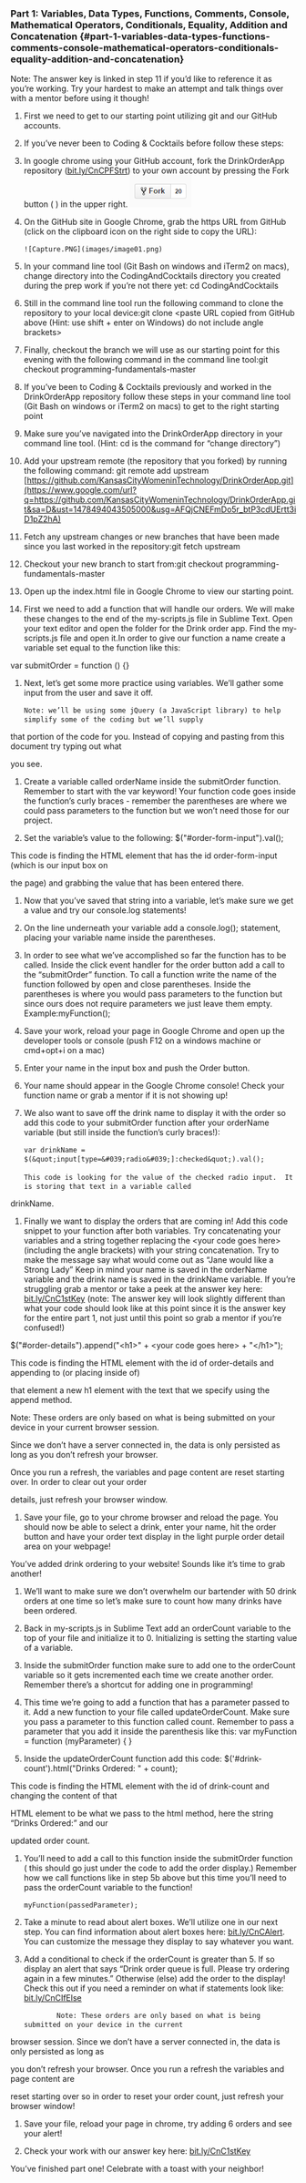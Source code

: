 ### Part 1:  Variables, Data Types, Functions, Comments, Console, Mathematical Operators, Conditionals, Equality, Addition and Concatenation {#part-1-variables-data-types-functions-comments-console-mathematical-operators-conditionals-equality-addition-and-concatenation}

Note: The answer key is linked in step 11 if you’d like to reference it as you’re working.  Try your hardest to make an attempt and talk things over with a mentor before using it though!

1.  First we need to get to our starting point utilizing git and our GitHub accounts.

1.  If you’ve never been to Coding &amp; Cocktails before follow these steps:

1.  In google chrome using your GitHub account, fork the DrinkOrderApp repository ([bit.ly/CnCPFStrt](https://www.google.com/url?q=http://bit.ly/CnCPFStrt&sa=D&ust=1478494043497000&usg=AFQjCNEYyldhAY1JFnH-TdLkjf6afHH4rw)) to your own account by pressing the Fork button (                                                   ) in the upper right.     ![Capture.PNG](images/image00.png)

1.  On the GitHub site in Google Chrome, grab the https URL from GitHub (click on the clipboard icon on the right side to copy the URL):

        ![Capture.PNG](images/image01.png)

1.  In your command line tool (Git Bash on windows and iTerm2 on macs), change directory into the CodingAndCocktails directory you created during the prep work if you’re not there yet: cd CodingAndCocktails

1.  Still in the command line tool run the following command to clone the repository to your local device:git clone &lt;paste URL copied from GitHub above (Hint: use shift + enter on Windows) do not include angle brackets&gt;

1.  Finally, checkout the branch we will use as our starting point for this evening with the following command in the command line tool:git checkout programming-fundamentals-master

1.  If you’ve been to Coding &amp; Cocktails previously and worked in the DrinkOrderApp repository follow these steps in your command line tool (Git Bash on windows or iTerm2 on macs) to get to the right starting point

1.  Make sure you’ve navigated into the DrinkOrderApp directory in your command line tool. (Hint: cd is the command for “change directory”)

1.  Add your upstream remote (the repository that you forked) by running the following command:  git remote add upstream [https://github.com/KansasCityWomeninTechnology/DrinkOrderApp.git](https://www.google.com/url?q=https://github.com/KansasCityWomeninTechnology/DrinkOrderApp.git&sa=D&ust=1478494043505000&usg=AFQjCNEFmDo5r_btP3cdUErtt3iD1pZ2hA)

1.  Fetch any upstream changes or new branches that have been made since you last worked in the repository:git fetch upstream

1.  Checkout your new branch to start from:git checkout programming-fundamentals-master

1.  Open up the index.html file in Google Chrome to view our starting point.

1.  First we need to add a function that will handle our orders. We will make these changes  to the end of  the my-scripts.js file in Sublime Text. Open your text editor and open the folder for the Drink order app.  Find the my-scripts.js file and open it.In order to give our function a name create a variable set equal to the function like this:

var submitOrder = function () {}

1.  Next, let’s get some more practice using variables.  We’ll  gather some input from the user and save it off.

        Note: we’ll be using some jQuery (a JavaScript library) to help simplify some of the coding but we’ll supply

that portion of the code for you.  Instead of copying and pasting from this document try typing out what

you see.

1.  Create a variable called orderName inside the submitOrder function.  Remember to start with the var keyword! Your function code goes inside the function’s curly braces - remember the parentheses are where we could pass parameters to the function but we won’t need those for our project.

1.  Set the variable’s value to the following: $(&quot;#order-form-input&quot;).val(); 

This code is finding the HTML element that has the id order-form-input (which is our input box on

the page) and grabbing the value that has been entered there.

1.  Now that you’ve saved that string into a variable, let’s make sure we get a value and try our console.log statements!

1.  On the line underneath your variable add a console.log(); statement, placing your variable name inside the parentheses.

1.  In order to see what we’ve accomplished so far the function has to be called.  Inside the click event handler for the order button add a call to the “submitOrder” function.  To call a function write the name of the function followed by open and close parentheses.  Inside the parentheses is where you would pass parameters to the function but since ours does not require parameters we just leave them empty. Example:myFunction();

1.  Save your work, reload your page in Google Chrome and open up the developer tools or console (push F12 on a windows machine or cmd+opt+i on a mac)

1.  Enter your name in the input box and push the Order button.  

1.  Your name should appear in the Google Chrome console!  Check your function name or grab a mentor if it is not showing up!

1.  We also want to save off the drink name to display it with the order so add this code to your submitOrder function after your orderName variable (but still inside the function’s curly braces!):

        var drinkName = $(&quot;input[type=&#039;radio&#039;]:checked&quot;).val();

        This code is looking for the value of the checked radio input.  It is storing that text in a variable called

drinkName.  

1.  Finally we want to display the orders that are coming in! Add this code snippet to your function after both variables.  Try concatenating your variables and a string together replacing the &lt;your code goes here&gt; (including the angle brackets) with your string concatenation.  Try to make the message say what would come out as “Jane would like a Strong Lady” Keep in mind your name is saved in the orderName variable and the drink name is saved in the drinkName variable.  If you’re struggling grab a mentor or take a peek at the answer key here: [bit.ly/CnC1stKey](https://www.google.com/url?q=http://bit.ly/CnC1stKey&sa=D&ust=1478494043517000&usg=AFQjCNH_ciqas6E-dHypgorOqxTz9ponUQ) (note: The answer key will look slightly different than what your code should look like at this point since it is the answer key for the entire part 1, not just until this point so grab a mentor if you’re confused!)

$(&quot;#order-details&quot;).append(&quot;&lt;h1&gt;&quot; + &lt;your code goes here&gt; + &quot;&lt;/h1&gt;&quot;);

This code is finding the HTML element with the id of order-details and appending to (or placing inside of)

that element a new h1 element with the text that we specify using the append method.

Note: These orders are only based on what is being submitted on your device in your current browser session.

Since we don’t have a server connected in, the data is only persisted as long as you don’t refresh your browser.

Once you run a refresh, the variables and page content are reset starting over.  In order to clear out your order

details, just refresh your browser window.

1.  Save your file, go to your chrome browser and reload the page.  You should now be able to select a drink, enter your name, hit the order button and have your order text display in the light purple order detail area on your webpage!

You’ve added drink ordering to your website! Sounds like it’s time to grab another!

1.  We’ll want to make sure we don’t overwhelm our bartender with 50 drink orders at one time so let’s make sure to count how many drinks have been ordered.  

1.  Back in my-scripts.js in Sublime Text add an orderCount variable to the top of your file and initialize it to 0\.  Initializing is setting the starting value of a variable.

1.  Inside the submitOrder function make sure to add one to the orderCount variable so it gets incremented each time we create another order. Remember there’s a shortcut for adding one in programming! 

1.  This time we’re going to add a function that has a parameter passed to it.  Add a new function to your file called updateOrderCount.  Make sure you pass a parameter to this function called count.  Remember to pass a parameter that you add it inside the parenthesis like this: var myFunction = function (myParameter) { }

1.  Inside the updateOrderCount function add this code: $(&#039;#drink-count&#039;).html(&quot;Drinks Ordered: &quot; + count);

This code is finding the HTML element with the id of drink-count and changing the content of that

HTML element to be what we pass to the html method, here the string “Drinks Ordered:” and our

updated order count.

1.  You’ll need to add a call to this function inside the submitOrder function ( this should go just under the code to add the order display.)  Remember how we call functions like in step 5b above but this time you’ll need to pass the orderCount variable to the function!

        myFunction(passedParameter);

1.  Take a minute to read about alert boxes.  We’ll utilize one in our next step.  You can find information about alert boxes here: [bit.ly/CnCAlert](https://www.google.com/url?q=http://bit.ly/CnCAlert&sa=D&ust=1478494043527000&usg=AFQjCNF1XotRJyoxlDrutZAu4zHyBHNVnw). You can customize the message they display to say whatever you want.

1.  Add a conditional to check if the orderCount is greater than 5\.  If so display an alert that says “Drink order queue is full.  Please try ordering again in a few minutes.” Otherwise (else) add the order to the display! Check this out if you need a reminder on what if statements look like: [bit.ly/CnCIfElse](https://www.google.com/url?q=http://bit.ly/CnCIfElse&sa=D&ust=1478494043529000&usg=AFQjCNGczjKQidYybYcx-YdZ-dk61FeX9w)

                Note: These orders are only based on what is being submitted on your device in the current

browser session.  Since we don’t have a server connected in, the data is only persisted as long as

you don’t refresh your browser. Once you run a refresh the variables and page content are

reset starting over so in order to reset your order count, just refresh your browser window!

1.  Save your file, reload your page in chrome, try adding 6 orders and see your alert!

1.  Check your work with our answer key here: [bit.ly/CnC1stKey](https://www.google.com/url?q=http://bit.ly/CnC1stKey&sa=D&ust=1478494043531000&usg=AFQjCNEvCWXEvBIxVNuzUcFa5qTIOBCIfw)

You’ve finished part one! Celebrate with a toast with your neighbor!
